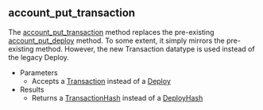 ## account_put_transaction
The [account_put_transaction](./rpc-2.0/account_put_transaction.json.md) method replaces the pre-existing [account_put_deploy](./rpc-1.5/account_put_deploy.json.md) method. To some extent, it simply mirrors the pre-existing method. However, the new Transaction datatype is used instead of the legacy Deploy.

- Parameters
  - Accepts a [Transaction](./rpc-2.0/schema/Transaction.json.md) instead of a [Deploy](./rpc-1.5/schema/Deploy.json.md)   
- Results
  - Returns a [TransactionHash](./rpc-2.0/schema/TransactionHash.json.md) instead of a [DeployHash](./rpc-1.5/schema/DeployHash.json.md)